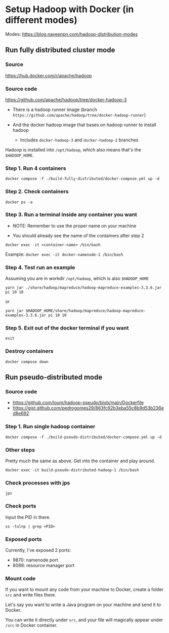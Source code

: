 # Setup Hadoop with Docker (in different modes)

Modes: https://blog.naveenpn.com/hadoop-distribution-modes

## Run fully distributed cluster mode

### Source

https://hub.docker.com/r/apache/hadoop

### Source code

https://github.com/apache/hadoop/tree/docker-hadoop-3

- There is a hadoop runner image (branch `https://github.com/apache/hadoop/tree/docker-hadoop-runner`)

- And the docker hadoop image that bases on hadoop runner to install hadoop

  - Includes `docker-hadoop-3` and `docker-hadoop-2` branches

Hadoop is installed into `/opt/hadoop`, which also means that's the `$HADOOP_HOME`.

### Step 1. Run 4 containers

```
docker compose -f ./build-fully-distributed/docker-compose.yml up -d
```

### Step 2. Check containers

```
docker ps -a
```

### Step 3. Run a terminal inside any container you want

- NOTE: Remember to use the proper name on your machine

- You should already see the name of the containers after step 2

```
docker exec -it <container-name> /bin/bash
```

Example: `docker exec -it docker-namenode-1 /bin/bash`

### Step 4. Test run an example

Assuming you are in workdir `/opt/hadoop`, which is also `$HADOOP_HOME`

```
yarn jar ./share/hadoop/mapreduce/hadoop-mapreduce-examples-3.3.6.jar pi 10 10
```

or

```
yarn jar $HADOOP_HOME/share/hadoop/mapreduce/hadoop-mapreduce-examples-3.3.6.jar pi 10 10
```

### Step 5. Exit out of the docker terminal if you want

```
exit
```

### Destroy containers

```
docker compose down
```

## Run pseudo-distributed mode

### Source code

- https://github.com/loum/hadoop-pseudo/blob/main/Dockerfile
- https://gist.github.com/pedrogomes29/863fc62b3eba55c8b9d53b236ed8e692

### Step 1. Run single hadoop container

```
docker compose -f ./build-pseudo-distributed/docker-compose.yml up -d
```

### Other steps

Pretty much the same as above. Get into the container and play around.

```
docker exec -it build-pseudo-distributed-hadoop-1 /bin/bash
```

### Check processes with jps

```
jps
```

### Check ports

Input the PID in there.

```
ss -tulnp | grep <PID>
```

### Exposed ports

Currently, I've exposed 2 ports:

- 9870: namenode port
- 8088: resource manager port

### Mount code

If you want to mount any code from your machine to Docker, create a folder `src` and write files there.

Let's say you want to write a Java program on your machine and send it to Docker.

You can write it directly under `src`, and your file will magically appear under `/src` in Docker container.
